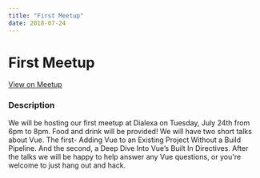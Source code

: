 ```yaml
---
title: "First Meetup"
date: 2018-07-24
---
```


# First Meetup

[View on Meetup](https://www.meetup.com/Dallas-Vue-Meetup/events/252160586)

### Description

<p>We will be hosting our first meetup at Dialexa on Tuesday, July 24th from 6pm to 8pm. Food and drink will be provided! We will have two short talks about Vue. The first- Adding Vue to an Existing Project Without a Build Pipeline. And the second, a Deep Dive Into Vue’s Built In Directives. After the talks we will be happy to help answer any Vue questions, or you're welcome to just hang out and hack.</p> 
  